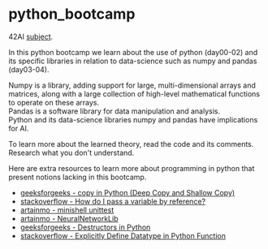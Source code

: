 # python_bootcamp

42AI [subject](https://github.com/42-AI/bootcamp_python).

In this python bootcamp we learn about the use of python (day00-02) and its specific libraries in relation to data-science such as numpy and pandas (day03-04).

Numpy is a library, adding support for large, multi-dimensional arrays and matrices, along with a large collection of high-level mathematical functions to operate on these arrays.<br>
Pandas is a software library for data manipulation and analysis.<br>
Python and its data-science libraries numpy and pandas have implications for AI.

To learn more about the learned theory, read the code and its comments. Research what you don't understand.

Here are extra resources to learn more about programming in python that present notions lacking in this bootcamp.
* [geeksforgeeks - copy in Python (Deep Copy and Shallow Copy)](https://www.geeksforgeeks.org/copy-python-deep-copy-shallow-copy/)<br>
* [stackoverflow - How do I pass a variable by reference?](https://stackoverflow.com/questions/986006/how-do-i-pass-a-variable-by-reference)<br>
* [artainmo - minishell unittest](https://github.com/artainmo/minishell-unittest)<br>
* [artainmo - NeuralNetworkLib](https://github.com/artainmo/NeuralNetworkLib)<br>
* [geeksforgeeks - Destructors in Python](https://www.geeksforgeeks.org/destructors-in-python/)
* [stackoverflow - Explicitly Define Datatype in Python Function](https://stackoverflow.com/questions/43233535/explicitly-define-datatype-in-python-function)
